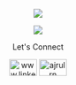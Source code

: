 <p align="center">
  <img src="https://github-readme-stats-eight-theta.vercel.app/api?username=ajrulrn&show_icons=true&theme=algolia&count_private=true&hide_border=true">
  
</p>
<p align="center">
  <img src="https://github-readme-stats-eight-theta.vercel.app/api/top-langs/?username=ajrulrn&layout=compact&langs_count=8&theme=algolia&hide_border=true&hide=html,blade" />
</p>

<p align="center">Let's Connect</p>
<p align="center">
<a href="https://www.linkedin.com/in/ajrulrn/" target="_blank"><img align="center" src="https://raw.githubusercontent.com/rahuldkjain/github-profile-readme-generator/master/src/images/icons/Social/linked-in-alt.svg" alt="www.linkedin.com/in/ajrulrn" height="30" width="50" /></a>
<a href="https://instagram.com/ajrulrn" target="_blank"><img align="center" src="https://raw.githubusercontent.com/rahuldkjain/github-profile-readme-generator/master/src/images/icons/Social/instagram.svg" alt="ajrulrn" height="30" width="50" /></a>
</p>